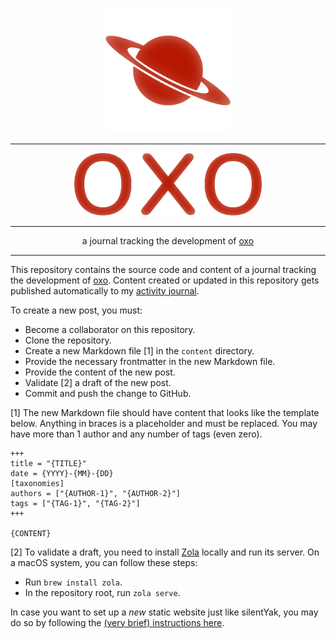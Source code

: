 <p align="center">
    <img src="static/oxo.icon.webp" alt="" width="200px" />
</p>

---

<p align="center">
    <img src="static/oxo.logo.webp" alt="oxo" width="300px" />
</p>

---

<p align="center">
    a journal tracking the development of <a href="https://github.com/rri/oxoxo" title="oxo">oxo</a>
</p>

---

This repository contains the source code and content of a journal tracking the development of
[oxo](https://github.com/rri/oxoxo). Content created or updated in this repository gets published
automatically to my [activity journal](https://oxo-lang.org).

To create a new post, you must:

- Become a collaborator on this repository.
- Clone the repository.
- Create a new Markdown file [1] in the `content` directory.
- Provide the necessary frontmatter in the new Markdown file.
- Provide the content of the new post.
- Validate [2] a draft of the new post.
- Commit and push the change to GitHub.

[1] The new Markdown file should have content that looks like the template below. Anything in braces
is a placeholder and must be replaced. You may have more than 1 author and any number of tags (even
zero).

```
+++
title = "{TITLE}"
date = {YYYY}-{MM}-{DD}
[taxonomies]
authors = ["{AUTHOR-1}", "{AUTHOR-2}"]
tags = ["{TAG-1}", "{TAG-2}"]
+++

{CONTENT}
```

[2] To validate a draft, you need to install [Zola](https://getzola.org) locally and run its server. On a macOS system, you can follow these steps:

- Run `brew install zola`.
- In the repository root, run `zola serve`.

In case you want to set up a *new* static website just like silentYak, you may do so by following
the [(very brief) instructions here](https://optimix.dev/2023/12/23/static-website/).
